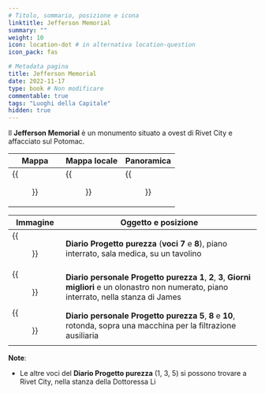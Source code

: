 ```yaml
---
# Titolo, sommario, posizione e icona
linktitle: Jefferson Memorial
summary: ""
weight: 10
icon: location-dot # in alternativa location-question
icon_pack: fas

# Metadata pagina
title: Jefferson Memorial
date: 2022-11-17
type: book # Non modificare
commentable: true
tags: "Luoghi della Capitale"
hidden: true
---
```


<div class="fo3">


Il **Jefferson Memorial** è un monumento situato a ovest di Rivet City e affacciato sul Potomac.

| Mappa                            | Mappa locale                           | Panoramica                   |
| -------------------------------- | -------------------------------------- | ---------------------------- |
| {{<figure src="fo3/Jefferson_Memorial_loc.webp">}} | {{<figure src="fo3/Jefferson_Memorial_loc_map 1.webp">}} | {{<figure src="fo3/Jefferson_Memorial.webp">}} |

| Immagine                                        | Oggetto e posizione                                                                                                                                |
| ----------------------------------------------- | -------------------------------------------------------------------------------------------------------------------------------------------------- |
| {{<figure src="fo3/PP_journals_7_and_8.webp">}}                   | **Diario Progetto purezza** (**voci 7** e **8**), piano interrato, sala medica, su un tavolino                                                     |
| {{<figure src="fo3/PP_personal_journals_X123_Better_Days.webp">}} | **Diario personale Progetto purezza** **1**, **2**, **3**, **Giorni migliori** e un olonastro non numerato, piano interrato, nella stanza di James |
| {{<figure src="fo3/PP_personal_journals_5,_8_and_10.webp">}}      | **Diario personale Progetto purezza 5**, **8** e **10**, rotonda, sopra una macchina per la filtrazione ausiliaria                                 |

**Note**:
- Le altre voci del **Diario Progetto purezza** (1, 3, 5) si possono trovare a Rivet City, nella stanza della Dottoressa Li

</div>